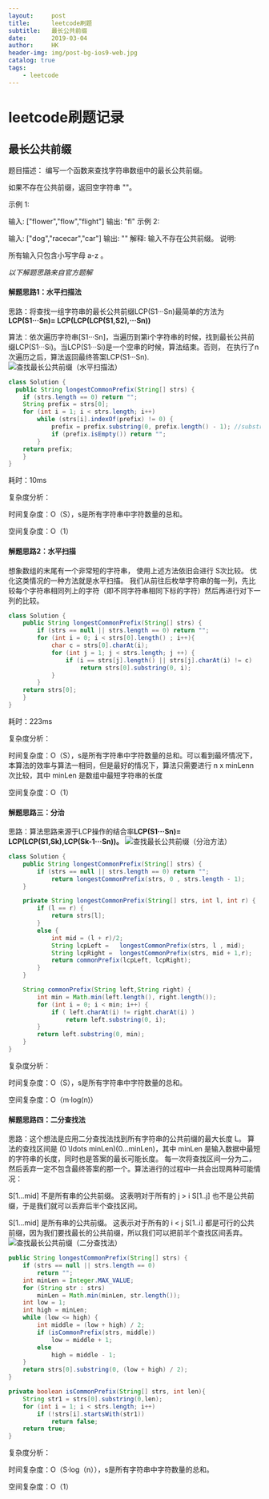 ```yaml
---
layout:     post
title:      leetcode刷题
subtitle:   最长公共前缀
date:       2019-03-04
author:     HK
header-img: img/post-bg-ios9-web.jpg
catalog: true
tags:
    - leetcode
---
```

# leetcode刷题记录
## 最长公共前缀

 题目描述：
         编写一个函数来查找字符串数组中的最长公共前缀。

如果不存在公共前缀，返回空字符串 ""。

示例 1:

输入: ["flower","flow","flight"]
输出: "fl"
示例 2:

输入: ["dog","racecar","car"]
输出: ""
解释: 输入不存在公共前缀。
说明:

所有输入只包含小写字母 a-z 。

*以下解题思路来自官方题解*
#### 解题思路1：水平扫描法

思路：将查找一组字符串的最长公共前缀LCP(S1···Sn)最简单的方法为**LCP(S1···Sn)= LCP(LCP(LCP(S1,S2),···Sn))**

算法：依次遍历字符串[S1···Sn]，当遍历到第i个字符串的时候，找到最长公共前缀LCP(S1···Si)。当LCP(S1···Si)是一个空串的时候，算法结束。否则，
在执行了n次遍历之后，算法返回最终答案LCP(S1···Sn).
![查找最长公共前缀（水平扫描法）](https://leetcode-cn.com/media/original_images/14_basic.png)

``` java
class Solution {
  public String longestCommonPrefix(String[] strs) {
    if (strs.length == 0) return "";
    String prefix = strs[0];
    for (int i = 1; i < strs.length; i++)
        while (strs[i].indexOf(prefix) != 0) {
            prefix = prefix.substring(0, prefix.length() - 1); //substring方法返回字符串的子字符串
            if (prefix.isEmpty()) return "";
        }        
    return prefix;
    }
}
```
耗时：10ms

复杂度分析：

时间复杂度：O（S），s是所有字符串中字符数量的总和。

空间复杂度：O（1）

#### 解题思路2：水平扫描
想象数组的末尾有一个非常短的字符串， 使用上述方法依旧会进行 S次比较。 优化这类情况的一种方法就是水平扫描。 我们从前往后枚举字符串的每一列，先比较每个字符串相同列上的字符（即不同字符串相同下标的字符）然后再进行对下一列的比较。

``` java
class Solution {
    public String longestCommonPrefix(String[] strs) {
        if (strs == null || strs.length == 0) return "";
        for (int i = 0; i < strs[0].length() ; i++){
            char c = strs[0].charAt(i);
            for (int j = 1; j < strs.length; j ++) {
                if (i == strs[j].length() || strs[j].charAt(i) != c)
                    return strs[0].substring(0, i);             
            }
        }
    return strs[0];
    }
}
```
耗时：223ms

复杂度分析：

时间复杂度：O（S），s是所有字符串中字符数量的总和。可以看到最坏情况下，本算法的效率与算法一相同，但是最好的情况下，算法只需要进行 n x minLenn 次比较，其中 minLen 是数组中最短字符串的长度

空间复杂度：O（1）

#### 解题思路三：分治
思路：算法思路来源于LCP操作的结合率**LCP(S1···Sn)= LCP(LCP(S1,Sk),LCP(Sk-1···Sn))。**
![查找最长公共前缀（分治方法）](https://leetcode-cn.com/media/original_images/14_lcp_diviso_et_lmpera.png)
``` java
class Solution {
    public String longestCommonPrefix(String[] strs) {
        if (strs == null || strs.length == 0) return "";    
            return longestCommonPrefix(strs, 0 , strs.length - 1);
    }

    private String longestCommonPrefix(String[] strs, int l, int r) {
        if (l == r) {
            return strs[l];
        }
        else {
            int mid = (l + r)/2;
            String lcpLeft =   longestCommonPrefix(strs, l , mid);
            String lcpRight =  longestCommonPrefix(strs, mid + 1,r);
            return commonPrefix(lcpLeft, lcpRight);
        }
    }

    String commonPrefix(String left,String right) {
        int min = Math.min(left.length(), right.length());       
        for (int i = 0; i < min; i++) {
            if ( left.charAt(i) != right.charAt(i) )
                return left.substring(0, i);
        }
        return left.substring(0, min);
    }
}
```
复杂度分析：

时间复杂度：O（S），s是所有字符串中字符数量的总和。

空间复杂度：O（m·log(n)）

#### 解题思路四：二分查找法
思路：这个想法是应用二分查找法找到所有字符串的公共前缀的最大长度 L。 算法的查找区间是 (0 \ldots minLen)(0…minLen)，其中 minLen 是输入数据中最短的字符串的长度，同时也是答案的最长可能长度。 每一次将查找区间一分为二，然后丢弃一定不包含最终答案的那一个。算法进行的过程中一共会出现两种可能情况：

S[1...mid] 不是所有串的公共前缀。 这表明对于所有的 j > i S[1..j] 也不是公共前缀，于是我们就可以丢弃后半个查找区间。

S[1...mid] 是所有串的公共前缀。 这表示对于所有的 i < j S[1..i] 都是可行的公共前缀，因为我们要找最长的公共前缀，所以我们可以把前半个查找区间丢弃。
![查找最长公共前缀（二分查找法）](https://leetcode-cn.com/media/original_images/14_lcp_binary_search.png)
``` java
public String longestCommonPrefix(String[] strs) {
    if (strs == null || strs.length == 0)
        return "";
    int minLen = Integer.MAX_VALUE;
    for (String str : strs)
        minLen = Math.min(minLen, str.length());
    int low = 1;
    int high = minLen;
    while (low <= high) {
        int middle = (low + high) / 2;
        if (isCommonPrefix(strs, middle))
            low = middle + 1;
        else
            high = middle - 1;
    }
    return strs[0].substring(0, (low + high) / 2);
}

private boolean isCommonPrefix(String[] strs, int len){
    String str1 = strs[0].substring(0,len);
    for (int i = 1; i < strs.length; i++)
        if (!strs[i].startsWith(str1))
            return false;
    return true;
}
```
复杂度分析：

时间复杂度：O（S·log（n）），s是所有字符串中字符数量的总和。

空间复杂度：O（1）

